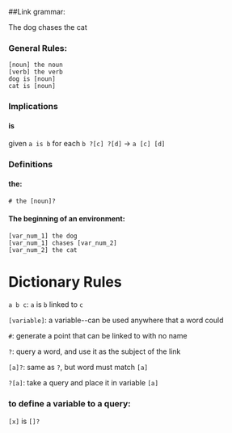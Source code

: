 ##Link grammar:

The dog chases the cat

### General Rules:

	[noun] the noun
	[verb] the verb
	dog is [noun]
	cat is [noun]

### Implications

#### is
given `a is b`
for each `b ?[c] ?[d]` -> 
`a [c] [d]`

### Definitions

#### the:
`# the [noun]?`

#### The beginning of an environment:

	[var_num_1] the dog
	[var_num_1] chases [var_num_2]
	[var_num_2] the cat



# Dictionary Rules

`a b c`: `a` is `b` linked to `c`

`[variable]`: a variable--can be used anywhere that a word could

`#`: generate a point that can be linked to with no name

`?`: query a word, and use it as the subject of the link

`[a]?`: same as `?`, but word must match `[a]`

`?[a]`: take a query and place it in variable `[a]`

### to define a  variable to a query:

`[x]` is `[]?`
	
